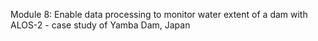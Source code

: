 Module 8: Enable data processing to monitor water extent of a dam with ALOS-2 - case study of Yamba Dam, Japan